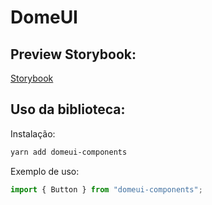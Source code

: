 # DomeUI

## Preview Storybook:

[Storybook](https://webdev-components.vercel.app/?path=/story/bem-vindo--page)

## Uso da biblioteca:

Instalação:
```bash
yarn add domeui-components
```

Exemplo de uso:
```js
import { Button } from "domeui-components";
```

